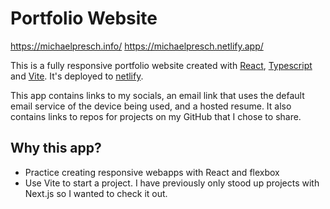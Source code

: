 # Portfolio Website
https://michaelpresch.info/
https://michaelpresch.netlify.app/

This is a fully responsive portfolio website created with [React](https://react.dev/), [Typescript](https://www.typescriptlang.org/) and [Vite](https://vite.dev/). It's deployed to [netlify](https://www.netlify.com/).

This app contains links to my socials, an email link that uses the default email service of the device being used, and a hosted resume. It also contains links to repos for projects on my GitHub that I chose to share.

## Why this app?
* Practice creating responsive webapps with React and flexbox
* Use Vite to start a project. I have previously only stood up projects with Next.js so I wanted to check it out.
